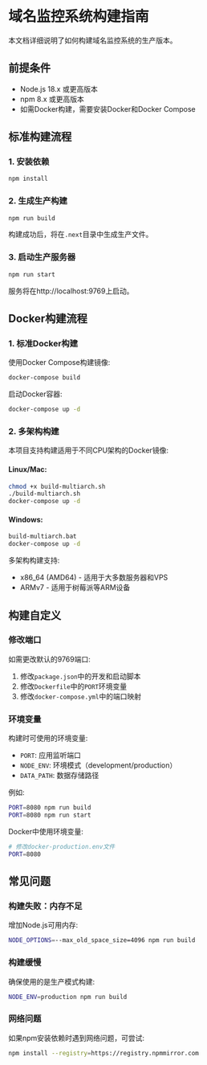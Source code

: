 # 域名监控系统构建指南

本文档详细说明了如何构建域名监控系统的生产版本。

## 前提条件

- Node.js 18.x 或更高版本
- npm 8.x 或更高版本
- 如需Docker构建，需要安装Docker和Docker Compose

## 标准构建流程

### 1. 安装依赖

```bash
npm install
```

### 2. 生成生产构建

```bash
npm run build
```

构建成功后，将在`.next`目录中生成生产文件。

### 3. 启动生产服务器

```bash
npm run start
```

服务将在http://localhost:9769上启动。

## Docker构建流程

### 1. 标准Docker构建

使用Docker Compose构建镜像:

```bash
docker-compose build
```

启动Docker容器:

```bash
docker-compose up -d
```

### 2. 多架构构建

本项目支持构建适用于不同CPU架构的Docker镜像:

#### Linux/Mac:

```bash
chmod +x build-multiarch.sh
./build-multiarch.sh
docker-compose up -d
```

#### Windows:

```cmd
build-multiarch.bat
docker-compose up -d
```

多架构构建支持:
- x86_64 (AMD64) - 适用于大多数服务器和VPS
- ARMv7 - 适用于树莓派等ARM设备

## 构建自定义

### 修改端口

如需更改默认的9769端口:

1. 修改`package.json`中的开发和启动脚本
2. 修改`Dockerfile`中的`PORT`环境变量
3. 修改`docker-compose.yml`中的端口映射

### 环境变量

构建时可使用的环境变量:

- `PORT`: 应用监听端口
- `NODE_ENV`: 环境模式（development/production）
- `DATA_PATH`: 数据存储路径

例如:

```bash
PORT=8080 npm run build
PORT=8080 npm run start
```

Docker中使用环境变量:

```bash
# 修改docker-production.env文件
PORT=8080
```

## 常见问题

### 构建失败：内存不足

增加Node.js可用内存:

```bash
NODE_OPTIONS=--max_old_space_size=4096 npm run build
```

### 构建缓慢

确保使用的是生产模式构建:

```bash
NODE_ENV=production npm run build
```

### 网络问题

如果npm安装依赖时遇到网络问题，可尝试:

```bash
npm install --registry=https://registry.npmmirror.com
``` 